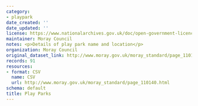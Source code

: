 ```yaml
---
category:
- playpark
date_created: ''
date_updated: ''
license: https://www.nationalarchives.gov.uk/doc/open-government-licence/version/3/
maintainer: Moray Council
notes: <p>Details of play park name and location</p>
organization: Moray Council
original_dataset_link: http://www.moray.gov.uk/moray_standard/page_110140.html
records: 91
resources:
- format: CSV
  name: CSV
  url: http://www.moray.gov.uk/moray_standard/page_110140.html
schema: default
title: Play Parks
---
```


